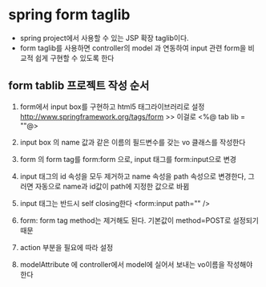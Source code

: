 # spring form taglib
* spring project에서 사용할 수 있는 JSP 확장 taglib이다.
* form taglib를 사용하면 controller의 model 과 연동하여 input 관련 form을 비교적 쉽게 구현할 수 있도록 한다


## form tablib 프로젝트 작성 순서
1. form에서 input box를 구현하고 html5 태그라이브러리로 설정
	http://www.springframework.org/tags/form >> 이걸로 <%@ tab lib = ""@>
	
2. input box 의 name 값과 같은 이름의 필드변수를 갖는 vo 클래스를 작성한다

3. form 의 form tag를 form:form 으로, input 태그를 form:input으로 변경
4. input 태그의 id 속성을 모두 제거하고 name 속성을 path 속성으로 변경한다, 그러면 자동으로 name과 id값이 path에 지정한 값으로 바뀜
	
5. input 태그는 반드시 self closing한다 <form:input path="" /> 

6. form: form tag method는 제거해도 된다. 기본값이 method=POST로 설정되기 때문
7. action 부분을 필요에 따라 설정
8. modelAttribute 에 controller에서 model에 실어서 보내는 vo이름을 작성해야 한다